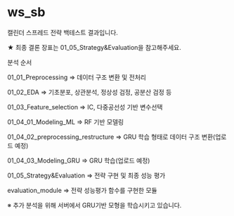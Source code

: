 # ws_sb

캘린더 스프레드 전략 백테스트 결과입니다.

★ 최종 결론 장표는 01_05_Strategy&Evaluation을 참고해주세요.


분석 순서

01_01_Preprocessing => 데이터 구조 변환 및 전처리

01_02_EDA => 기초분포, 상관분석, 정상성 검정, 공분산 검정 등

01_03_Feature_selection => IC, 다중공선성 기반 변수선택

01_04_01_Modeling_ML => RF 기반 모델링

01_04_02_preprocessing_restructure => GRU 학습 형태로 데이터 구조 변환(업로드 예정)

01_04_03_Modeling_GRU => GRU 학습(업로드 예정)

01_05_Strategy&Evaluation => 전략 구현 및 최종 성능 평가

evaluation_module => 전략 성능평가 함수를 구현한 모듈


※ 추가 분석을 위해 서버에서 GRU기반 모형을 학습시키고 있습니다.
